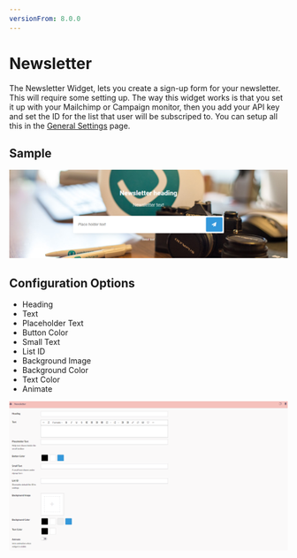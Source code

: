 ```yaml
---
versionFrom: 8.0.0
---
```


# Newsletter

The Newsletter Widget, lets you create a sign-up form for your newsletter. This will require some setting up.
The way this widget works is that you set it up with your Mailchimp or Campaign monitor, then you add your API key and set the ID for the list that user will be subscriped to.
You can setup all this in the [General Settings](../../Settings/General-Settings/index.md#newsletter) page.

## Sample

![Frontend example of the Newletter widget form on a background using an image](images/news-letter-signup.png)

## Configuration Options

- Heading
- Text
- Placeholder Text
- Button Color
- Small Text
- List ID
- Background Image
- Background Color
- Text Color
- Animate

![Newsletter Backoffice](images/Newsletter-Backoffice.png)